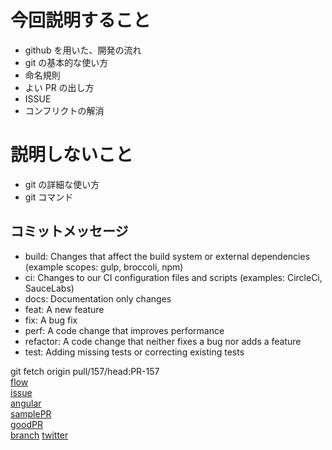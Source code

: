 # 今回説明すること

- github を用いた、開発の流れ
- git の基本的な使い方
- 命名規則
- よい PR の出し方
- ISSUE
- コンフリクトの解消

# 説明しないこと

- git の詳細な使い方
- git コマンド

## コミットメッセージ

- build: Changes that affect the build system or external dependencies (example scopes: gulp, broccoli, npm)
- ci: Changes to our CI configuration files and scripts (examples: CircleCi, SauceLabs)
- docs: Documentation only changes
- feat: A new feature
- fix: A bug fix
- perf: A code change that improves performance
- refactor: A code change that neither fixes a bug nor adds a feature
- test: Adding missing tests or correcting existing tests

git fetch origin pull/157/head:PR-157  
[flow](https://atmarkit.itmedia.co.jp/ait/articles/1708/01/news015.html)  
[issue](https://qiita.com/c6tower/items/fe2aa4ecb78bef69928f)  
[angular](https://github.com/angular/angular)  
[samplePR](https://github.com/good-katayama-family/seppan-for-family/pull/33)  
[goodPR](https://tech.every.tv/entry/2021/06/08/120000)  
[branch](https://github.com/qin-todo-e-team/qin_gorilla_todo)
[twitter](https://twitter.com/t_wada/status/1569887056876417025)

